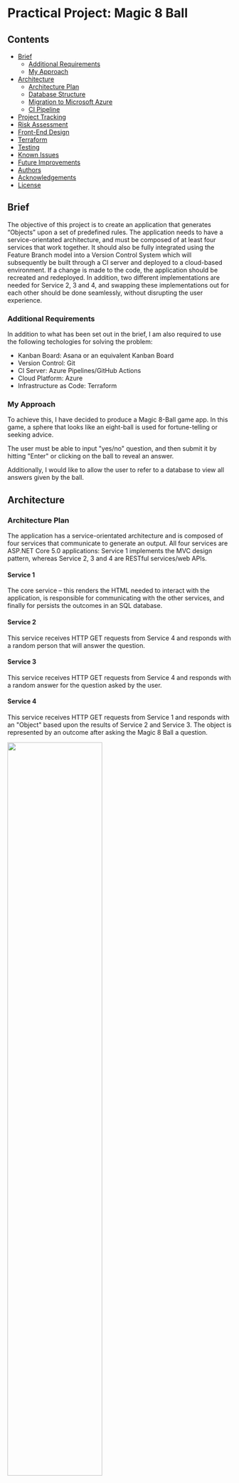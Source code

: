 # Practical Project: Magic 8 Ball

## Contents
* [Brief](#brief)
   * [Additional Requirements](#additional-requirements)
   * [My Approach](#my-approach)
* [Architecture](#architecture)
   * [Architecture Plan](#architecture-plan)
   * [Database Structure](#database-structure)
   * [Migration to Microsoft Azure](#migration-to-microsoft-azure)
   * [CI Pipeline](#ci-pipeline)
* [Project Tracking](#project-tracking)
* [Risk Assessment](#risk-assessment)
* [Front-End Design](#front-end-design)
* [Terraform](#terraform)
* [Testing](#testing)
* [Known Issues](#known-issues)
* [Future Improvements](#future-improvements)
* [Authors](#authors)
* [Acknowledgements](#acknowledgements)
* [License](#license)

## Brief
The objective of this project is to create an application that generates “Objects” upon a set of predefined rules. The application needs to have a service-orientated architecture, and must be composed of at least four services that work together. It should also be fully integrated using the Feature Branch model into a Version Control System which will subsequently be built through a CI server and deployed to a cloud-based environment. If a change is made to the code, the application should be recreated and redeployed. In addition, two different implementations are needed for Service 2, 3 and 4, and swapping these implementations out for each other should be done seamlessly, without disrupting the user experience.

### Additional Requirements
In addition to what has been set out in the brief, I am also required to use the following techologies for solving the problem:
* Kanban Board: Asana or an equivalent Kanban Board
* Version Control: Git
* CI Server: Azure Pipelines/GitHub Actions
* Cloud Platform: Azure
* Infrastructure as Code: Terraform

### My Approach
To achieve this, I have decided to produce a Magic 8-Ball game app. In this game, a sphere that looks like an eight-ball is used for fortune-telling or seeking advice. 

The user must be able to input "yes/no" question, and then submit it by hitting "Enter" or clicking on the ball to reveal an answer.

Additionally, I would like to allow the user to refer to a database to view all answers given by the ball.

## Architecture
### Architecture Plan
The application has a service-orientated architecture and is composed of four services that communicate to generate an output. All four services are ASP.NET Core 5.0 applications: Service 1 implements the MVC design pattern, whereas Service 2, 3 and 4 are RESTful services/web APIs.

#### Service 1
The core service – this renders the HTML needed to interact with the application, is responsible for communicating with the other services, and finally for persists the outcomes in an SQL database.

#### Service 2
This service receives HTTP GET requests from Service 4 and responds with a random person that will answer the question.

#### Service 3
This service receives HTTP GET requests from Service 4 and responds with a random answer for the question asked by the user.

#### Service 4
This service receives HTTP GET requests from Service 1 and responds with an "Object" based upon the results of Service 2 and Service 3. The object is represented by an outcome after asking the Magic 8 Ball a question.

<img src="https://github.com/Andra1609/Magic8Ball/blob/main/images/services-diagram.png" width="65%">

### Migration to Microsoft Azure
Jusitification for migrating apps to Microsoft Azure:
* Deliver updates faster: Automate deployments with continuous integration/continuous deployment (CI/CD) capabilities using DevOps, Bit Bucket and GitHub
* Increase developer productivity: 
  * Start fast and finish faster with source code integration from GitHub, live debugging and publishing directly from Microsoft Visual Studio IDE
  * Easily connect to a database of choice, and use the Azure Marketplace to tap into an ecosystem of Open Source Software packages, APIs, connectors and services
* Achieve global scale on demand:
  * Get high availability within and across Azure regions
  * Automatically scale vertically and horizontally based on application performance, or use customisable rules to handle peaks in workload automatically while minimising costs during off-peak times
* Get actionable insights and analytics:
  * Azure Monitor can provide detailed views of resource usage
  * Application Insights can provide deeper insights into the app’s throughput, response times, memory and CPU utilisation, and error trends

### Database Structure
The Entity Relationship Diagram (ERD) below illustrates the table within the database that stores the outcomes.

<img src="https://github.com/Andra1609/Magic8Ball/blob/main/images/erd-outcomes.png" width="35%">

* ID: Unique identifier for the answers
* Response: String value for the outcome after asking the Magic 8 Ball a question
* TimeAsked: DateTime value for the time when a question was asked and answered

The populated table is shown below.

<img src="https://github.com/Andra1609/Magic8Ball/blob/main/images/mysql-db.png" width="65%">

### CI Pipeline

The application is fully integrated using the Feature Branch workflow into GitHub, which is subsequently built through GitHub Actions and deployed to Microsoft Azure. If a change is made to the code, the applications are recreated and redeployed without affecting the user experience.

<img src="https://github.com/Andra1609/Magic8Ball/blob/main/images/github-network-graph.png">

<img src="https://github.com/Andra1609/Magic8Ball/blob/main/images/ci-pipeline.png" width="85%">

A YAML file was written for configuring the workflow:
* The workflow is triggered by two events: a push or a pull request on the main branch
* Environment variables are used to specify the .NET Core version and the needed paths for each microservice
* There are 4 jobs that build each service and can be run in parallel
* Each job has multiple steps (tasks):
  * Setting up .NET Core: Set up the build environment 
  * Restore: Restore packages specified in the .NET Core project .csproj files
  * Build: Build the environment for the .NET Core app
  * Test: Run unit tests by using the xUnit testing framework
  * Publish: Publish the output of the .NET build into a .zip file
  * Login to Azure
  * Create and deploy or redeploy the App Service using an Azure CLI command

A service principal was created using the **az ad sp create-for-rbac** command in the Azure CLI. The output of the command is a JSON object with the role assignment credentials that provide access to the App Services. This was used to configure a secret in the GitHub repository, which was then used in the YAML file to login to Azure.

As can be seen below, all jobs were successful and the apps were published to Azure.

<img src="https://github.com/Andra1609/Magic8Ball/blob/main/images/jobs-built.png">

## Project Tracking

A Kanban board was created using Jira to track and optimize the workflows. Epics, issues, and tasks were used to manage the project.

The evolution of the board is the following:

* At the beginning of the project, when no issues were done

<img src="https://github.com/Andra1609/Magic8Ball/blob/main/images/kanban-board-1.png" width="65%">

* During an intermediate phase, when three out of four services were created

<img src="https://github.com/Andra1609/Magic8Ball/blob/main/images/kanban-board-2.png" width="65%">

* At the end of the project, when all issues were solved

<img src="https://github.com/Andra1609/Magic8Ball/blob/main/images/kanban-board-3.png" width="65%">

Below is an example of an issue and its associated tasks (child issues). To view all tasks associated to all issues, please follow [this link](https://andra-vasilcoiu.atlassian.net/jira/software/projects/M8B/boards/4).

<img src="https://github.com/Andra1609/Magic8Ball/blob/main/images/kanban-board-create-service1.png" width="65%">

## Risk Assessment

<img src="https://github.com/Andra1609/Magic8Ball/blob/main/images/risk-assessment.png">

## Front-End Design
Basic HTML and CSS were used for creating the frontend, as the use case is not complex. The user can ask a question using the input field, and either press "Enter" on the keyboard or click on the Magic 8 Ball to generate an answer.

<img src="https://github.com/Andra1609/Magic8Ball/blob/main/images/frontend-home-view.png">

## Terraform

Terraform was employed for automating the provisioning of Azure resources:
* Resource group
* App Service Plan
* 4 App Services
* MySQL Server
* MySQL Database

The tool was also used for configuring the resources created:
* Added rules for MySQL Server Firewall:
  * Changed the connection security by adding the current client IP address to allow access to the server
  * Allowed other Azure resources to access the server
* Connected the FrontEnd web app to the server

<img src="https://github.com/Andra1609/Magic8Ball/blob/main/images/terraform-apply.png">

<img src="https://github.com/Andra1609/Magic8Ball/blob/main/images/terraform-apply-yes.png">

## Testing
The xUnit tool was used to write unit tests for the Controller of each service. The tests check whether the objects generated by the services are not null and have the correct type, and throw an exception if they are null or have an incorrect type.

**MockHttp**, which is a testing layer for Microsoft's HttpClient library, was used for testing the Merge service by mocking a response of type plain text from Service 2 and 3. The Repository pattern was employed for testing the Frontend service as it allows for unit testing without hitting the database.

The Coverlet code coverage framework for C# was used to generate code coverage info during build. An HTML coverage report was created using the ReportGenerator commandline tool, and it shows an overall code coverage of 96% for the Controller components (excluding the View components).

<img src="https://github.com/Andra1609/Magic8Ball/blob/main/images/coverage-report.png">

## Known Issues
There are no known issues.

## Future Improvements
There are a number of improvements I would like to implement in the future:
* Pull objects from a database, rather than having them in a list
* Add testing for the Home page View
* Add a button on the Home page that allows for the database content to be downloaded as a .csv file

## Authors
Andra Vasilcoiu

## Acknowledgements
* Dara Oladapo
* Ben Hesketh

This project was created as part of QA Cloud Academy training.

## License
This project is licensed under the terms of the MIT license.
